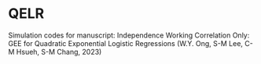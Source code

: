 # QELR
Simulation codes for manuscript: Independence Working Correlation Only: GEE for Quadratic Exponential Logistic Regressions (W.Y. Ong, S-M Lee, C-M Hsueh, S-M Chang, 2023)

